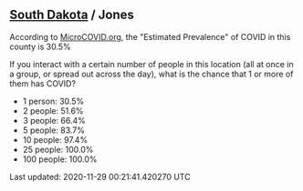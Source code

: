 
## [South Dakota](/united-states/south-dakota) / Jones

According to [MicroCOVID.org](http://microcovid.org),
the "Estimated Prevalence" of COVID in this county is 30.5%

If you interact with a certain number of people in this location
(all at once in a group, or spread out across the day), what is the chance that
1 or more of them has COVID?

- 1 person: 30.5%
- 2 people: 51.6%
- 3 people: 66.4%
- 5 people: 83.7%
- 10 people: 97.4%
- 25 people: 100.0%
- 100 people: 100.0%

Last updated: 2020-11-29 00:21:41.420270 UTC
